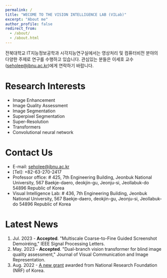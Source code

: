 ```yaml
---
permalink: /
title: "WECOME TO THE VISION INTELLIGENCE LAB (VILab)"
excerpt: "About me"
author_profile: false
redirect_from: 
  - /about/
  - /about.html
---
```


전북대학교 IT지능정보공학과 시각지능연구실에서는 영상처리 및 컴퓨터비전 분야의 다양한 주제로 연구를 수행하고 있습니다. 관심있는 분들은 이세호 교수(seholee@jbnu.ac.kr)에게 연락하기 바랍니다.



Research Interests
======
* Image Enhancement
* Image Quality Assessment
* Image Segmentation
* Superpixel Segmentation
* Super-Resolution
* Transformers
* Convolutional neural network

Contact Us
=====
* E-mail: seholee@jbnu.ac.kr
* \[Tel\]: +82-63-270-2417
* Professor office: # 425, 7th Engineering Building, Jeonbuk National University, 567 Baekje-daero, deokjin-gu, Jeonju-si, Jeollabuk-do 54896 Republic of Korea
* Visual Intelligence Lab: # 436, 7th Engineering Building, Jeonbuk National University, 567 Baekje-daero, deokjin-gu, Jeonju-si, Jeollabuk-do 54896 Republic of Korea

Latest News
=====
1. Jul. 2023 - <b>Accepted</b>. "Multiscale Coarse-to-Fine Guided Screenshot Demoiréing," IEEE Signal Processing Letters.
2. May. 2023 - <b>Accepted</b>. "Dual-branch vision transformer for blind image quality assessment," Journal of Visual Communication and Image Representation.
3. Aug. 2022 - <A href = "https://jbnu-vilab.github.io/projects/" >A new grant</A> awarded from National Research Foundation (NRF) of Korea.
